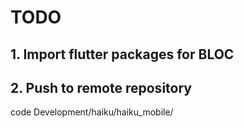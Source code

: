 # TODO
## 1. Import flutter packages for BLOC
## 2. Push to remote repository

code Development/haiku/haiku_mobile/

